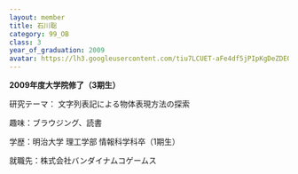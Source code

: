 ```yaml
---
layout: member
title: 石川聡
category: 99_OB
class: 3
year_of_graduation: 2009
avatar: https://lh3.googleusercontent.com/tiu7LCUET-aFe4df5jPIpKgDeZDEOGnlQokhGis1L6M5lH1cZ_QruyTRBKyKO6pgwRXOqiI6VcfjQhtGMC5PEhcqMAZ4NNr9MENZtVOPFZnoM3C6Tcnh-16BaougV1oO9lACx8jbPt65Q4DaCHUNXS7p2yJlPkPtnpvkO1QLRzhO8jX5rjNE7O6o3nnbkOPBto17WYepmHIty4ZMd4uEHUmmJjgrPFv785VgkgaTPZJ2FHon5ck1ZnuC5RWjREFIt29fqn_KgMesk62YB3YmAdrMelnZfNs2To-_yqrFDl5Yc63DQiqGL-pP_Wt6q9wuhWLcInnkVPDhgxegkERQ0U04eUcsAb9yj2Y26QL2W4W_Otl23LRLgIT-hSyW9jqskXvdqQ9gQQT8XgJwcXgiSWySOlC_3o4LA8ABhSIAu6QUtOJmtFFygREFRo-SYAEf3mxoVg_TVPNgofPSGtLlVFAcPaRcFbTeLuwG_i_EdkFw98wryCJhU_guz0ZdwTDWqT4CrBUVYT1G7B0v2D8JC0-WGJbwOw-E1PYRsipY1Islg5szBdVcNTuDmuDi31LWqGXf4nrghDVzCSiRNOtV7KUlVLO6bVldG7NrBaK1B8JgWVVd-yAJSD3xA6_27TNIF26dbhnTxKDFYGcBul4AWlEte1OulPdKLsk7=p-s300
---
```

**2009年度大学院修了（3期生）**

研究テーマ： 文字列表記による物体表現方法の探索

趣味：ブラウジング、読書

学歴：明治大学 理工学部 情報科学科卒（1期生）

就職先：株式会社バンダイナムコゲームス
